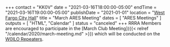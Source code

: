 +++
contact = "KK0V"
date = "2021-03-16T18:00:00-05:00"
endTime = "2021-03-16T19:00:00-05:00"
publishDate = "2021-01-01"
location = "[West Fargo City Hall](/places/west-fargo-city-hall/)"
title = "March ARES Meeting"
dates = [ "ARES Meetings" ]
outputs = [ "HTML", "Calendar" ]
status = "canceled"
+++
RRRA Members are encouraged to participate in the 
[March Club Meeting]({{< relref "/calendar/2020/march-meeting.md" >}})
which will be conducted on the [W0ILO Repeaters](/radios/).
